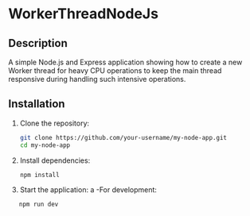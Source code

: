 # WorkerThreadNodeJs


## Description

A simple Node.js and Express application showing how to create  a new Worker thread for heavy CPU operations to keep the main thread responsive during handling such intensive operations.

## Installation

1. Clone the repository:
   ```bash
   git clone https://github.com/your-username/my-node-app.git
   cd my-node-app

2. Install dependencies:
   ```bash
   npm install

4. Start the application:
a -For development:
```bash
   npm run dev

